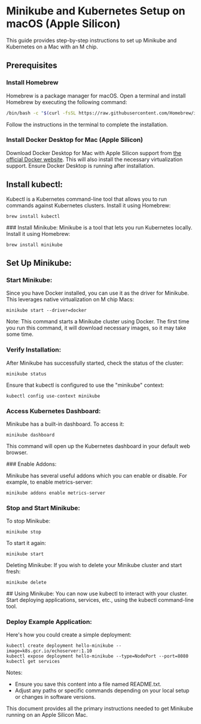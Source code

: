 # Minikube and Kubernetes Setup on macOS (Apple Silicon)

This guide provides step-by-step instructions to set up Minikube and Kubernetes on a Mac with an M chip.

## Prerequisites

### Install Homebrew
Homebrew is a package manager for macOS. Open a terminal and install Homebrew by executing the following command:

```bash
/bin/bash -c "$(curl -fsSL https://raw.githubusercontent.com/Homebrew/install/HEAD/install.sh)"
```
Follow the instructions in the terminal to complete the installation.

### Install Docker Desktop for Mac (Apple Silicon)
Download Docker Desktop for Mac with Apple Silicon support from [the official Docker website](https://www.docker.com/products/docker-desktop). This will also install the necessary virtualization support.
Ensure Docker Desktop is running after installation.

## Install kubectl:
Kubectl is a Kubernetes command-line tool that allows you to run commands against Kubernetes clusters. Install it using Homebrew:
```
brew install kubectl
```

### Install Minikube:
Minikube is a tool that lets you run Kubernetes locally. Install it using Homebrew:
```
brew install minikube
```

## Set Up Minikube:

### Start Minikube:
Since you have Docker installed, you can use it as the driver for Minikube. This leverages native virtualization on M chip Macs:
```
minikube start --driver=docker
```

Note: This command starts a Minikube cluster using Docker. The first time you run this command, it will download necessary images, so it may take some time.

### Verify Installation:
After Minikube has successfully started, check the status of the cluster:
```
minikube status
```
Ensure that kubectl is configured to use the "minikube" context:
```
kubectl config use-context minikube
```

### Access Kubernetes Dashboard:
Minikube has a built-in dashboard. To access it:
```
minikube dashboard
```
This command will open up the Kubernetes dashboard in your default web browser.

### Enable Addons:

Minikube has several useful addons which you can enable or disable. For example, to enable metrics-server:
```
minikube addons enable metrics-server
```

### Stop and Start Minikube:
To stop Minikube:
```
minikube stop
```

To start it again:
```
minikube start
```

Deleting Minikube:
If you wish to delete your Minikube cluster and start fresh:
```
minikube delete
```

## Using Minikube:
You can now use kubectl to interact with your cluster. Start deploying applications, services, etc., using the kubectl command-line tool.

### Deploy Example Application:
Here's how you could create a simple deployment:
```
kubectl create deployment hello-minikube --image=k8s.gcr.io/echoserver:1.10
kubectl expose deployment hello-minikube --type=NodePort --port=8080
kubectl get services
```

Notes:

- Ensure you save this content into a file named README.txt.
- Adjust any paths or specific commands depending on your local setup or changes in software versions.

This document provides all the primary instructions needed to get Minikube running on an Apple Silicon Mac.
